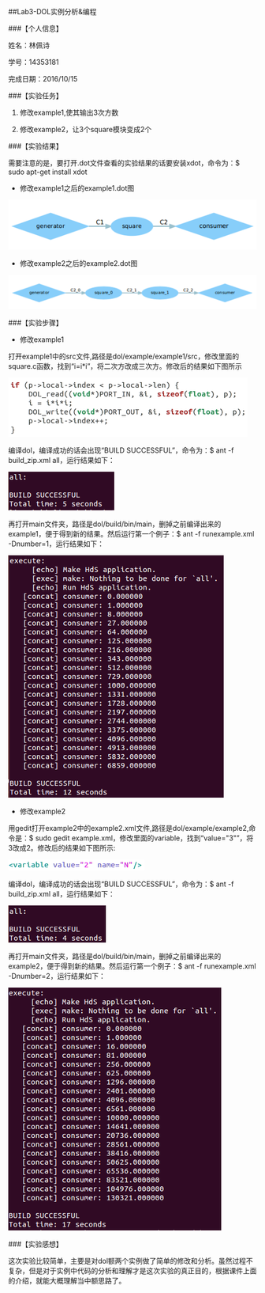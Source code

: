 ##Lab3-DOL实例分析&编程

###【个人信息】

姓名：林佩诗

学号：14353181

完成日期：2016/10/15

###【实验任务】

1. 修改example1,使其输出3次方数

2. 修改example2，让3个square模块变成2个

###【实验结果】


需要注意的是，要打开.dot文件查看的实验结果的话要安装xdot，命令为：$ sudo apt-get install xdot

* 修改example1之后的example1.dot图

![3.PNG](https://github.com/Pacylinpeishi/ES2016_14353181/blob/master/lab3_image/3.PNG?raw=true)

* 修改example2之后的example2.dot图

![8.PNG](https://github.com/Pacylinpeishi/ES2016_14353181/blob/master/lab3_image/8.PNG?raw=true)


###【实验步骤】

* 修改example1

打开example1中的src文件,路径是dol/example/example1/src，修改里面的square.c函数，找到“i=i*i”，将二次方改成三次方。修改后的结果如下图所示

![1.PNG](https://github.com/Pacylinpeishi/ES2016_14353181/blob/master/lab3_image/1.PNG?raw=true)

编译dol，编译成功的话会出现“BUILD SUCCESSFUL”，命令为：$ ant -f build_zip.xml all，运行结果如下：

![4.PNG](https://github.com/Pacylinpeishi/ES2016_14353181/blob/master/lab3_image/4.PNG?raw=true)

再打开main文件夹，路径是dol/build/bin/main，删掉之前编译出来的example1，便于得到新的结果。然后运行第一个例子：$ ant -f runexample.xml -Dnumber=1，运行结果如下：

![2.PNG](https://github.com/Pacylinpeishi/ES2016_14353181/blob/master/lab3_image/2.PNG?raw=true)


* 修改example2

用gedit打开example2中的example2.xml文件,路径是dol/example/example2,命令是：$ sudo gedit example.xml，修改里面的variable，找到“value="3"”，将3改成2。修改后的结果如下图所示:

![5.PNG](https://github.com/Pacylinpeishi/ES2016_14353181/blob/master/lab3_image/5.PNG?raw=true)

编译dol，编译成功的话会出现“BUILD SUCCESSFUL”，命令为：$ ant -f build_zip.xml all，运行结果如下：

![6.PNG](https://github.com/Pacylinpeishi/ES2016_14353181/blob/master/lab3_image/6.PNG?raw=true)

再打开main文件夹，路径是dol/build/bin/main，删掉之前编译出来的example2，便于得到新的结果。然后运行第一个例子：$ ant -f runexample.xml -Dnumber=2，运行结果如下：

![7.PNG](https://github.com/Pacylinpeishi/ES2016_14353181/blob/master/7.PNG?raw=true)

###【实验感想】

这次实验比较简单，主要是对dol额两个实例做了简单的修改和分析。虽然过程不复杂，但是对于实例中代码的分析和理解才是这次实验的真正目的，根据课件上面的介绍，就能大概理解当中额思路了。






